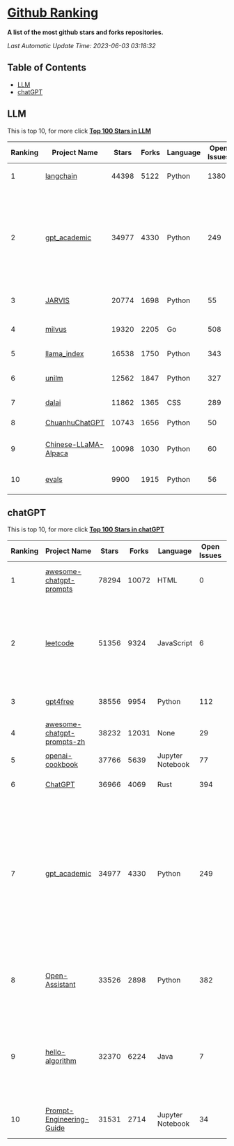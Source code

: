 [Github Ranking](./README.md)
==========

**A list of the most github stars and forks repositories.**

*Last Automatic Update Time: 2023-06-03 03:18:32*

## Table of Contents
 * [LLM](#LLM)
 * [chatGPT](#chatGPT)

## LLM

This is top 10, for more click **[Top 100 Stars in LLM](Top100/LLM.md)**

| Ranking | Project Name | Stars | Forks | Language | Open Issues | Description | Last Commit |
| ------- | ------------ | ----- | ----- | -------- | ----------- | ----------- | ----------- |
| 1 | [langchain](https://github.com/hwchase17/langchain) | 44398 | 5122 | Python | 1380 | ⚡ Building applications with LLMs through composability ⚡ | 2023-06-03T02:35:47Z |
| 2 | [gpt_academic](https://github.com/binary-husky/gpt_academic) | 34977 | 4330 | Python | 249 | 为ChatGPT/GLM提供图形交互界面，特别优化论文阅读润色体验，模块化设计支持自定义快捷按钮&函数插件，支持代码块表格显示，Tex公式双显示，支持Python和C++等项目剖析&自译解功能，PDF/LaTex论文翻译&总结功能，支持并行问询多种LLM模型，支持清华chatglm等本地模型。兼容复旦MOSS, llama, rwkv, 盘古, newbing, claude等 | 2023-06-02T18:03:29Z |
| 3 | [JARVIS](https://github.com/microsoft/JARVIS) | 20774 | 1698 | Python | 55 | JARVIS, a system to connect LLMs with ML community. Paper: https://arxiv.org/pdf/2303.17580.pdf | 2023-05-15T15:19:28Z |
| 4 | [milvus](https://github.com/milvus-io/milvus) | 19320 | 2205 | Go | 508 | A cloud-native vector database, storage for next generation AI applications | 2023-06-03T00:39:09Z |
| 5 | [llama_index](https://github.com/jerryjliu/llama_index) | 16538 | 1750 | Python | 343 | LlamaIndex (GPT Index) is a data framework for your LLM applications | 2023-06-03T02:58:19Z |
| 6 | [unilm](https://github.com/microsoft/unilm) | 12562 | 1847 | Python | 327 | Large-scale Self-supervised Pre-training Across Tasks, Languages, and Modalities | 2023-06-03T02:09:34Z |
| 7 | [dalai](https://github.com/cocktailpeanut/dalai) | 11862 | 1365 | CSS | 289 | The simplest way to run LLaMA on your local machine | 2023-05-21T06:39:45Z |
| 8 | [ChuanhuChatGPT](https://github.com/GaiZhenbiao/ChuanhuChatGPT) | 10743 | 1656 | Python | 50 | GUI for ChatGPT API and many LLMs | 2023-06-02T16:06:51Z |
| 9 | [Chinese-LLaMA-Alpaca](https://github.com/ymcui/Chinese-LLaMA-Alpaca) | 10098 | 1030 | Python | 60 | 中文LLaMA&Alpaca大语言模型+本地CPU/GPU训练部署 (Chinese LLaMA & Alpaca LLMs) | 2023-06-02T09:41:27Z |
| 10 | [evals](https://github.com/openai/evals) | 9900 | 1915 | Python | 56 | Evals is a framework for evaluating LLMs and LLM systems, and an open-source registry of benchmarks. | 2023-06-03T03:11:07Z |


## chatGPT

This is top 10, for more click **[Top 100 Stars in chatGPT](Top100/chatGPT.md)**

| Ranking | Project Name | Stars | Forks | Language | Open Issues | Description | Last Commit |
| ------- | ------------ | ----- | ----- | -------- | ----------- | ----------- | ----------- |
| 1 | [awesome-chatgpt-prompts](https://github.com/f/awesome-chatgpt-prompts) | 78294 | 10072 | HTML | 0 | This repo includes ChatGPT prompt curation to use ChatGPT better. | 2023-06-02T19:14:52Z |
| 2 | [leetcode](https://github.com/azl397985856/leetcode) | 51356 | 9324 | JavaScript | 6 | 推荐免费ChatGPT网站：www.lintcode.com/chat-gpt?utm_source=tf-github-lucifer  LeetCode Solutions: A Record of My Problem Solving Journey.( leetcode题解，记录自己的leetcode解题之路。) | 2023-05-18T01:56:20Z |
| 3 | [gpt4free](https://github.com/xtekky/gpt4free) | 38556 | 9954 | Python | 112 | decentralising the Ai Industry, just some language model api's... | 2023-06-03T00:50:50Z |
| 4 | [awesome-chatgpt-prompts-zh](https://github.com/PlexPt/awesome-chatgpt-prompts-zh) | 38232 | 12031 | None | 29 | ChatGPT 中文调教指南。各种场景使用指南。学习怎么让它听你的话。 | 2023-05-29T02:42:37Z |
| 5 | [openai-cookbook](https://github.com/openai/openai-cookbook) | 37766 | 5639 | Jupyter Notebook | 77 | Examples and guides for using the OpenAI API | 2023-06-02T16:58:37Z |
| 6 | [ChatGPT](https://github.com/lencx/ChatGPT) | 36966 | 4069 | Rust | 394 | 🔮 ChatGPT Desktop Application (Mac, Windows and Linux) | 2023-06-01T16:21:16Z |
| 7 | [gpt_academic](https://github.com/binary-husky/gpt_academic) | 34977 | 4330 | Python | 249 | 为ChatGPT/GLM提供图形交互界面，特别优化论文阅读润色体验，模块化设计支持自定义快捷按钮&函数插件，支持代码块表格显示，Tex公式双显示，支持Python和C++等项目剖析&自译解功能，PDF/LaTex论文翻译&总结功能，支持并行问询多种LLM模型，支持清华chatglm等本地模型。兼容复旦MOSS, llama, rwkv, 盘古, newbing, claude等 | 2023-06-02T18:03:29Z |
| 8 | [Open-Assistant](https://github.com/LAION-AI/Open-Assistant) | 33526 | 2898 | Python | 382 | OpenAssistant is a chat-based assistant that understands tasks, can interact with third-party systems, and retrieve information dynamically to do so. | 2023-06-02T21:36:55Z |
| 9 | [hello-algorithm](https://github.com/geekxh/hello-algorithm) | 32370 | 6224 | Java | 7 | 🌍 针对小白的算法训练 \| 包括四部分：①.大厂面经 ②.力扣图解  ③.千本开源电子书 ④.百张技术思维导图（项目花了上百小时，希望可以点 star 支持，🌹感谢~）推荐免费ChatGPT使用网站 | 2023-05-29T03:11:34Z |
| 10 | [Prompt-Engineering-Guide](https://github.com/dair-ai/Prompt-Engineering-Guide) | 31531 | 2714 | Jupyter Notebook | 34 | 🐙 Guides, papers, lecture, notebooks and resources for prompt engineering | 2023-06-03T00:55:13Z |

